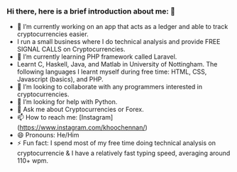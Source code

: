 ### Hi there, here is a brief introduction about me: 👋

- 🔭 I’m currently working on an app that acts as a ledger and able to track cryptocurrencies easier.
- I run a small business where I do technical analysis and provide FREE SIGNAL CALLS on Cryptocurrencies.
- 🌱 I’m currently learning PHP framework called Laravel.
- Learnt C, Haskell, Java, and Matlab in University of Nottingham.  The following languages I learnt myself during free time: HTML, CSS, Javascript (basics), and PHP.
- 👯 I’m looking to collaborate with any programmers interested in cryptocurrencies.
- 🤔 I’m looking for help with Python.
- 💬 Ask me about Cryptocurrencies or Forex.
- 📫 How to reach me: [Instagram] (https://www.instagram.com/khoochennan/)
- 😄 Pronouns: He/Him
- ⚡ Fun fact: I spend most of my free time doing technical analysis on cryptocurrencie & I have a relatively fast typing speed, averaging around 110+ wpm.
